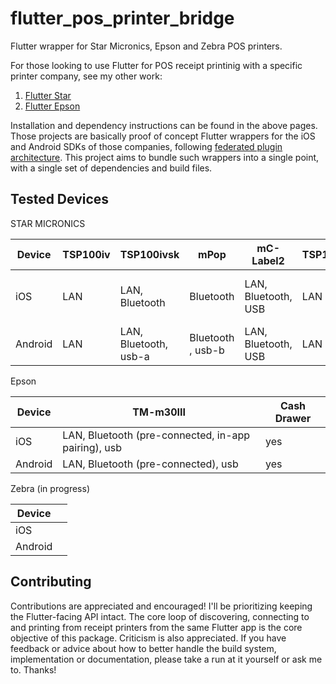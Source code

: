 # flutter_pos_printer_bridge

Flutter wrapper for Star Micronics, Epson and Zebra POS printers. 

For those looking to use Flutter for POS receipt printinig with a specific printer company, see my other work:
1. [Flutter Star](https://github.com/eljam3239/flutter_star)
2. [Flutter Epson](https://github.com/eljam3239/flutter_epson)

Installation and dependency instructions can be found in the above pages. Those projects are basically proof of concept Flutter wrappers for the iOS and Android SDKs of those companies, following [federated plugin architecture](https://docs.flutter.dev/packages-and-plugins/developing-packages#federated-plugins). This project aims to bundle such wrappers into a single point, with a single set of dependencies and build files.

## Tested Devices

STAR MICRONICS

| Device      | TSP100iv | TSP100ivsk | mPop | mC-Label2 | TSP100iii | mC_Print3 (MCP31LB) |
|-------------|--------|----------|------|-----------|---------|--------|
| iOS         |   LAN     | LAN, Bluetooth         | Bluetooth     | LAN, Bluetooth, USB | LAN | LAN, Bluetooth, usb-a-usb-c |
| Android     |  LAN      |  LAN, Bluetooth, usb-a        |  Bluetooth , usb-b   | LAN, Bluetooth, USB | LAN | LAN, Bluetooth, usb-b |

Epson 

| Device      | TM-m30III | Cash Drawer |
|-------------|--------|--------|
| iOS         |   LAN, Bluetooth (pre-connected, in-app pairing), usb     | yes |
| Android     |  LAN, Bluetooth (pre-connected), usb   | yes |

Zebra (in progress)

| Device | |
|--------|- |
| iOS    | |
| Android| |

## Contributing
Contributions are appreciated and encouraged! I'll be prioritizing keeping the Flutter-facing API intact. The core loop of discovering, connecting to and printing from receipt printers from the same Flutter app is the core objective of this package.
Criticism is also appreciated. If you have feedback or advice about how to better handle the build system, implementation or documentation, please take a run at it yourself or ask me to. Thanks!
